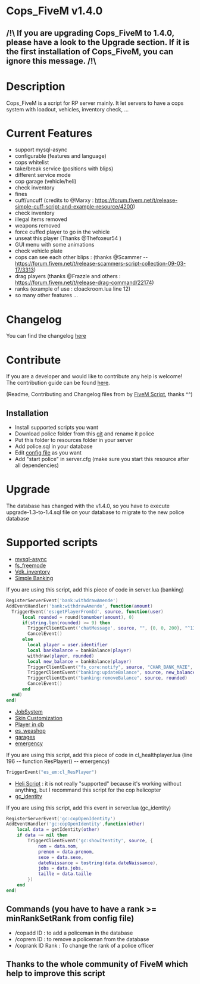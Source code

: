 # Cops_FiveM v1.4.0

## /!\ If you are upgrading Cops_FiveM to 1.4.0, please have a look to the Upgrade section. If it is the first installation of Cops_FiveM, you can ignore this message. /!\

# Description

Cops_FiveM is a script for RP server mainly. It let servers to have a cops system with loadout, vehicles, inventory check, ...

# Current Features

* support mysql-async
* configurable (features and language)
* cops whitelist
* take/break service (positions with blips)
* different service mode
* cop garage (vehicle/heli)
* check inventory
* fines
* cuff/uncuff (credits to @Marxy  : https://forum.fivem.net/t/release-simple-cuff-script-and-example-resource/4200)
* check inventory
* illegal items removed
* weapons removed
* force cuffed player to go in the vehicle
* unseat this player (Thanks @Thefoxeur54 )
* GUI menu with some animations
* check vehicle plate
* cops can see each other blips : (thanks @Scammer  -- https://forum.fivem.net/t/release-scammers-script-collection-09-03-17/3313)
* drag players (thanks @Frazzle and others : https://forum.fivem.net/t/release-drag-command/22174)
* ranks (example of use : cloackroom.lua line 12)
* so many other features ...

# Changelog
You can find the changelog [here](https://github.com/Kyominii/Cops_FiveM/blob/master/CHANGELOG.md)

# Contribute
If you are a developer and  would like to contribute any help is welcome!   
The contribution guide can be found [here](https://github.com/Kyominii/Cops_FiveM/blob/master/CONTRIBUTING.md).

(Readme, Contributing and Changelog files from by [FiveM Script](https://github.com/FiveM-Scripts/), thanks ^^)


## Installation

* Install supported scripts you want
* Download police folder from this [git](https://github.com/Kyominii/Cops_FiveM) and rename it police
* Put this folder to resources folder in your server
* Add police.sql in your database
* Edit [config file](https://github.com/Kyominii/Cops_FiveM/blob/master/config/config.lua) as you want
* Add "start police" in server.cfg (make sure you start this resource after all dependencies)

# Upgrade

The database has changed with the v1.4.0, so you have to execute upgrade-1.3-to-1.4.sql file on your database to migrate to the new police database

# Supported scripts

* [mysql-async](https://forum.fivem.net/t/beta-mysql-async-library-v0-2-2/21881)
* [fs_freemode](https://github.com/FiveM-Scripts/fs_freemode)
* [Vdk_inventory](https://forum.fivem.net/t/release-inventory-system-v1-4/14477)
* [Simple Banking](https://forum.fivem.net/t/release-simple-banking-2-0-now-with-gui/13896)

If you are using this script, add this piece of code in server.lua (banking)


```lua
RegisterServerEvent('bank:withdrawAmende')
AddEventHandler('bank:withdrawAmende', function(amount)
  TriggerEvent('es:getPlayerFromId', source, function(user)
      local rounded = round(tonumber(amount), 0)
      if(string.len(rounded) >= 9) then
        TriggerClientEvent('chatMessage', source, "", {0, 0, 200}, "^1Input too high^0")
        CancelEvent()
      else
        local player = user.identifier
        local bankbalance = bankBalance(player)
        withdraw(player, rounded)
        local new_balance = bankBalance(player)
        TriggerClientEvent("fs_core:notify", source, "CHAR_BANK_MAZE", 1, "Maze Bank", false, "Withdrew: ~g~$".. rounded .." ~n~~s~New Balance: ~g~$" .. new_balance)
        TriggerClientEvent("banking:updateBalance", source, new_balance)
        TriggerClientEvent("banking:removeBalance", source, rounded)
        CancelEvent()
      end
  end)
end)
```

* [JobSystem](https://forum.fivem.net/t/release-jobs-system-v1-0-and-paycheck-v2-0/14054)
* [Skin Customization](https://forum.fivem.net/t/release-skin-customization-v1-0/16491)
* [Player in db](https://forum.fivem.net/t/release-nameofplayers-v-1-get-name-of-players-in-database/17983)
* [es_weashop](https://forum.fivem.net/t/release-es-weapon-store-v1-1/12195)
* [garages](https://forum.fivem.net/t/release-garages-v4-1-fr-en-03-06-17-updated/13066)
* [emergency](https://forum.fivem.net/t/release-job-save-people-be-a-hero-paramedic-emergency-coma-ko/19773)

If you are using this script, add this piece of code in cl_healthplayer.lua (line 196 -- function ResPlayer() -- emergency)

```lua
TriggerEvent("es_em:cl_ResPlayer")
```

* [Heli Script](https://forum.fivem.net/t/release-heli-script/24094) : it is not really "supported" because it's working without anything, but I recommand this script for the cop helicopter
* [gc_identity](https://github.com/Gannon001/gcidentity)

If you are using this script, add this event in server.lua (gc_identity)
```lua
RegisterServerEvent('gc:copOpenIdentity')
AddEventHandler('gc:copOpenIdentity',function(other)
    local data = getIdentity(other)
    if data ~= nil then
        TriggerClientEvent('gc:showItentity', source, {
            nom = data.nom,
            prenom = data.prenom,
            sexe = data.sexe,
            dateNaissance = tostring(data.dateNaissance),
            jobs = data.jobs,
            taille = data.taille
        })
    end
end)
```

## Commands (you have to have a rank >= minRankSetRank from config file)
* /copadd ID : to add a policeman in the database
* /coprem ID : to remove a policeman from the database
* /coprank ID Rank : To change the rank of a police officer

## Thanks to the whole community of FiveM which help to improve this script
